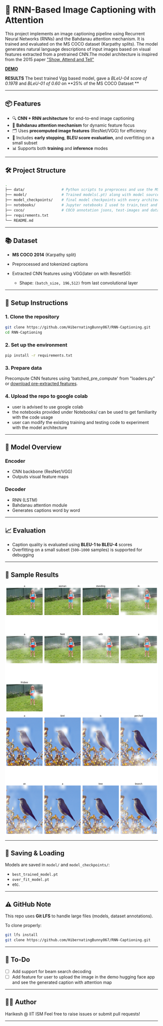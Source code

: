# 🧠 RNN-Based Image Captioning with Attention

This project implements an image captioning pipeline using Recurrent Neural Networks (RNNs) and the Bahdanau attention mechanism. It is trained and evaluated on the MS COCO dataset (Karpathy splits). The model generates natural language descriptions of input images based on visual features extracted from a pretrained CNN.The model architecture is inspired from the 2015 paper ["Show, Attend and Tell"](https://arxiv.org/abs/1502.03044)

[**DEMO**](https://huggingface.co/spaces/harrykesh/Captioning_Demo)

**RESULTS**
The best trained Vgg based model, gave a *BLeU-04 score of 0.1978* and *BLeU-01 of 0.60* on **25% of the MS COCO Dataset **

---

## 📦 Features

- 🔍 **CNN + RNN architecture** for end-to-end image captioning  
- 🧠 **Bahdanau attention mechanism** for dynamic feature focus  
- 🗂️ Uses **precomputed image features** (ResNet/VGG) for efficiency  
- 🧪 Includes **early stopping**, **BLEU score evaluation**, and overfitting on a small subset  
- 📊 Supports both **training** and **inference** modes

---

## 🛠️ Project Structure

```bash
.
├── data/                 # Python scripts to preprocess and use the MS COCO data.
├── model/                # Trained models(.pt) along with model source code and metric calculating script  
├── model_checkpoints/    # final model checkpoints with every architecture detail
├── notebooks/            # Jupyter notebooks I used to train,test and experimented with the model
├── coco/                 # COCO annotation jsons, test-images and data sample used along with the vocabulary
├── requirements.txt
└── README.md
````

---

## 📚 Dataset

* **MS COCO 2014** (Karpathy split)
* Preprocessed and tokenized captions
* Extracted CNN features using VGG(later on with Resnet50):

  * Shape: `(batch_size, 196,512)` from last convolutional layer

---

## 🚀 Setup Instructions

### 1. Clone the repository

```bash
git clone https://github.com/HibernatingBunny067/RNN-Captioning.git
cd RNN-Captioning
```

### 2. Set up the environment

```bash
pip install -r requirements.txt
```

### 3. Prepare data

Precompute CNN features using 'batched_pre_compute' from "loaders.py" or [download pre-extracted features](https://drive.google.com/drive/folders/1Wfq8GOI_W_1YMxpZdsf1U7jJcsdDJ9hu?usp=sharing).

### 4. Upload the repo to google colab 
- user is advised to use google colab
- the notebooks provided under Notebooks/ can be used to get familiarity with the code usage
- user can modify the existing training and testing code to experiment with the model architecture 

---

## 🧠 Model Overview

### Encoder

* CNN backbone (ResNet/VGG)
* Outputs visual feature maps

### Decoder

* RNN (LSTM)
* Bahdanau attention module
* Generates captions word by word

---

## 📈 Evaluation

* Caption quality is evaluated using **BLEU-1 to BLEU-4** scores
* Overfitting on a small subset (`500–1000` samples) is supported for debugging

---

## 🧪 Sample Results

![Sample Caption](samples/map3.png)
![Sample Caption](samples/map5.png)


---

## 💾 Saving & Loading

Models are saved in `model/` and `model_checkpoints/`:

* `best_trained_model.pt`
* `over_fit_model.pt`
* etc.

---

## ⚠️ GitHub Note

This repo uses **Git LFS** to handle large files (models, dataset annotations).

To clone properly:

```bash
git lfs install
git clone https://github.com/HibernatingBunny067/RNN-Captioning.git
```

---

## 📌 To-Do

* [ ] Add support for beam search decoding
* [ ] Add feature for user to upload the image in the demo hugging face app and see the generated caption with attention map 

---

## 👨‍🔬 Author

Harikesh @ IIT ISM
Feel free to raise issues or submit pull requests!

---
